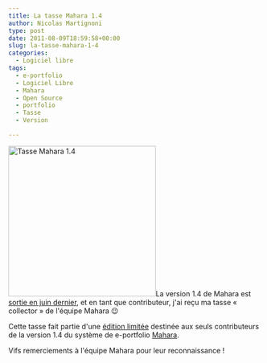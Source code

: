 ```yaml
---
title: La tasse Mahara 1.4
author: Nicolas Martignoni
type: post
date: 2011-08-09T18:59:58+00:00
slug: la-tasse-mahara-1-4
categories:
  - Logiciel libre
tags:
  - e-portfolio
  - Logiciel Libre
  - Mahara
  - Open Source
  - portfolio
  - Tasse
  - Version

---
```

[<img class="alignright size-medium wp-image-794" title="Tasse Mahara 1.4" src="https://blog.martignoni.net/wp-content/uploads/2011/08/mahara1.4mug-293x300.jpg" alt="Tasse Mahara 1.4" width="293" height="300" srcset="https://blog.martignoni.net/wp-content/uploads/2011/08/mahara1.4mug-293x300.jpg 293w, https://blog.martignoni.net/wp-content/uploads/2011/08/mahara1.4mug.jpg 700w" sizes="(max-width: 293px) 100vw, 293px" />][1]La version 1.4 de Mahara est [sortie en juin dernier][2], et en tant que contributeur, j'ai reçu ma tasse « collector » de l'équipe Mahara 😉

Cette tasse fait partie d'une [édition limitée][3] destinée aux seuls contributeurs de la version 1.4 du système de e-portfolio [Mahara][4].

Vifs remerciements à l'équipe Mahara pour leur reconnaissance !

 [1]: https://blog.martignoni.net/wp-content/uploads/2011/08/mahara1.4mug.jpg
 [2]: http://mahara.org/interaction/forum/topic.php?id=3744
 [3]: http://virtualbreath.net/curious/2011/07/22/the-mahara-1-4-release-crew-mug/
 [4]: http://mahara.org/